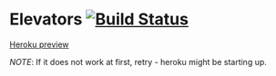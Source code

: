 # Elevators [![Build Status](https://travis-ci.org/czaaru/elevators-front.svg?branch=main)](https://travis-ci.org/czaaru/elevators-front)

[Heroku preview](https://czaru-elevators-front.herokuapp.com/)

_NOTE_: If it does not work at first, retry - heroku might be starting up.

